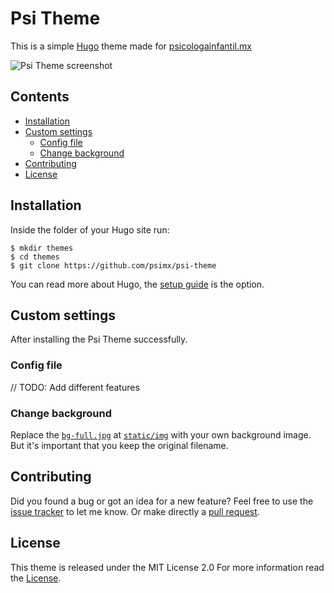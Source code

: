 # Psi Theme

This is a simple [Hugo](https://gohugo.io/) theme made for [psicologainfantil.mx]()

![Psi Theme screenshot]()


## Contents

- [Installation](#installation)
- [Custom settings](#custom-settings)
    - [Config file](#config-file)
    - [Change background](#change-background)
- [Contributing](#contributing)
- [License](#license)


## Installation

Inside the folder of your Hugo site run:

    $ mkdir themes
    $ cd themes
    $ git clone https://github.com/psimx/psi-theme

You can read more about Hugo, the [setup guide](//gohugo.io/overview/installing/) is the option.


## Custom settings

After installing the Psi Theme successfully.


### Config file

// TODO: Add different features


### Change background

Replace the [`bg-full.jpg`]() at [`static/img`]() with your own background image. But it's important that you keep the original filename.


## Contributing

Did you found a bug or got an idea for a new feature? Feel free to use the [issue tracker](//github.com/psimx/psi-theme/issues) to let me know. Or make directly a [pull request](//github.com/psimx/psi-theme/pulls).


## License

This theme is released under the MIT License 2.0 For more information read the [License](//raw.githubusercontent.com/psimx/psi-theme/master/LICENSE).

